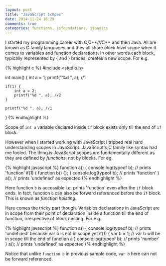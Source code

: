 ```yaml
---
layout: post
title: "JavaScript scopes"
date: 2014-11-24 16:29
comments: true
categories: functions, jsfoundations, jsbasics
---
```


I started my programming career with C,C++/VC++ and then Java. All are known as C family languages and they all share *block level scope* when it comes to variables and function declarations. In other words each block, typically represented by { and } braces, creates a new scope. For e.g.

{% highlight c %}
#include <studio.h>

int main() {
	int a = 1;
	printf("%d ", a); //1

	if(1) {
		int a = 2;
		printf("%d ", a); //2
	}

	printf("%d ", a); //1
}
{% endhighlight %}

Scope of <code>int a</code> variable declared inside <code>if</code> block exists only till the end of <code>if</code> block.

However when I started working with JavaScript I tripped real hard understanding scopes in JavaScript. JavaScript's C family like syntax had me fooled. The thing is JavaScript scopes are fundamentally different as they are defined by *functions*, not by blocks. For eg.

{% highlight javascript %}
function a() {
	console.log(typeof b); // prints 'function'
	if(1) { 
		function b() {};
	}
	console.log(typeof b); // prints 'function'
}
a(); // prints 'undefined' as expected
{% endhighlight %}

Here function <code>b</code> is accessible i.e. prints 'function' even after the <code>if</code> block ends. In fact, function <code>b</code> can also be forward referenced before the <code>if</code> block. This is known as *function hoisting*.

Here comes the tricky part though. Variables declarations in JavaScript are in scope from their point of declaration inside a function till the end of function, irrespective of block nesting. For e.g.

{% highlight javascript %}
function a() {
	console.log(typeof b); // prints 'undefined' because var b is not in scope yet
	if(1) { 
		var b = 1; // var b will be in scope till the end of function a
	}
	console.log(typeof b); // prints 'number'
}
a(); // prints 'undefined' as expected
{% endhighlight %}

Notice that unlike <code>function b</code> in previous sample code, <code>var b</code> here can not be forward referenced.


